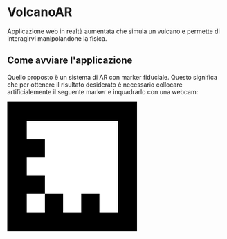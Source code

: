 # VolcanoAR

Applicazione web in realtà aumentata che simula un vulcano e permette di interagirvi manipolandone la fisica.


## Come avviare l'applicazione
Quello proposto è un sistema di AR con marker fiduciale. Questo significa che per ottenere il risultato desiderato è necessario collocare artificialemente il seguente marker e inquadrarlo con una webcam:

![alt text](https://github.com/DottRosa/VolcanoAR/blob/master/0.png "Marker fiduciale")
